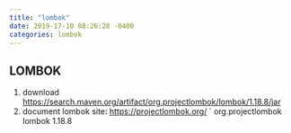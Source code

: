 ```yaml
---
title: "lombok"
date: 2019-17-10 08:26:28 -0400
categories: lombok  
---
```

## LOMBOK
1. download
    https://search.maven.org/artifact/org.projectlombok/lombok/1.18.8/jar
1. document
    lombok site: https://projectlombok.org/
`<dependency>
  <groupId>org.projectlombok</groupId>
  <artifactId>lombok</artifactId>
  <version>1.18.8</version>
</dependency>

